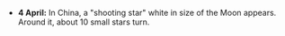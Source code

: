 ﻿

-   **4 April:** In China, a "shooting star" white in size of the Moon appears. Around it, about 10 small stars turn.

